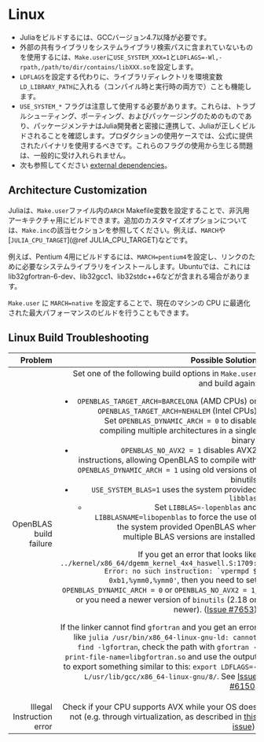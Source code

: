 # Linux

  * Juliaをビルドするには、GCCバージョン4.7以降が必要です。
  * 外部の共有ライブラリをシステムライブラリ検索パスに含まれていないものを使用するには、`Make.user`に`USE_SYSTEM_XXX=1`と`LDFLAGS=-Wl,-rpath,/path/to/dir/contains/libXXX.so`を設定します。
  * `LDFLAGS`を設定する代わりに、ライブラリディレクトリを環境変数`LD_LIBRARY_PATH`に入れる（コンパイル時と実行時の両方で）ことも機能します。
  * `USE_SYSTEM_*` フラグは注意して使用する必要があります。これらは、トラブルシューティング、ポーティング、およびパッケージングのためのものであり、パッケージメンテナはJulia開発者と密接に連携して、Juliaが正しくビルドされることを確認します。プロダクションの使用ケースでは、公式に提供されたバイナリを使用するべきです。これらのフラグの使用から生じる問題は、一般的に受け入れられません。
  * 次も参照してください [external dependencies](build.md#required-build-tools-and-external-libraries)。

## Architecture Customization

Juliaは、`Make.user`ファイル内の`ARCH` Makefile変数を設定することで、非汎用アーキテクチャ用にビルドできます。追加のカスタマイズオプションについては、`Make.inc`の該当セクションを参照してください。例えば、`MARCH`や[`JULIA_CPU_TARGET`](@ref JULIA_CPU_TARGET)などです。

例えば、Pentium 4用にビルドするには、`MARCH=pentium4`を設定し、リンクのために必要なシステムライブラリをインストールします。Ubuntuでは、これにはlib32gfortran-6-dev、lib32gcc1、lib32stdc++6などが含まれる場合があります。

`Make.user` に `MARCH=native` を設定することで、現在のマシンの CPU に最適化された最大パフォーマンスのビルドを行うこともできます。

## Linux Build Troubleshooting

|                   Problem |                                                                                                                                                                                                                                                                                                                                                                                                                                                                                                                                                                                                                                                                                                                                                                                                                                                                                                                                                                                                                                                                                                                                                                                                                                                                                                                                                                                                                                                         Possible Solution |
| -------------------------:| -------------------------------------------------------------------------------------------------------------------------------------------------------------------------------------------------------------------------------------------------------------------------------------------------------------------------------------------------------------------------------------------------------------------------------------------------------------------------------------------------------------------------------------------------------------------------------------------------------------------------------------------------------------------------------------------------------------------------------------------------------------------------------------------------------------------------------------------------------------------------------------------------------------------------------------------------------------------------------------------------------------------------------------------------------------------------------------------------------------------------------------------------------------------------------------------------------------------------------------------------------------------------------------------------------------------------------------------------------------------------------------------------------------------------------------------------------------------------:|
|    OpenBLAS build failure | Set one of the following build options in `Make.user` and build again: <ul><li> `OPENBLAS_TARGET_ARCH=BARCELONA` (AMD CPUs) or `OPENBLAS_TARGET_ARCH=NEHALEM` (Intel CPUs)<ul>Set `OPENBLAS_DYNAMIC_ARCH = 0` to disable compiling multiple architectures in a single binary.</ul></li><li> `OPENBLAS_NO_AVX2 = 1` disables AVX2 instructions, allowing OpenBLAS to compile with `OPENBLAS_DYNAMIC_ARCH = 1` using old versions of binutils </li><li> `USE_SYSTEM_BLAS=1` uses the system provided `libblas` <ul><li>Set `LIBBLAS=-lopenblas` and `LIBBLASNAME=libopenblas` to force the use of the system provided OpenBLAS when multiple BLAS versions are installed. </li></ul></li></ul><p> If you get an error that looks like ```../kernel/x86_64/dgemm_kernel_4x4_haswell.S:1709: Error: no such instruction: `vpermpd $ 0xb1,%ymm0,%ymm0'```, then you need to set `OPENBLAS_DYNAMIC_ARCH = 0` or `OPENBLAS_NO_AVX2 = 1`, or you need a newer version of `binutils` (2.18 or newer). ([Issue #7653](https://github.com/JuliaLang/julia/issues/7653))</p><p> If the linker cannot find `gfortran` and you get an error like `julia /usr/bin/x86_64-linux-gnu-ld: cannot find -lgfortran`, check the path with `gfortran -print-file-name=libgfortran.so` and use the output to export something similar to this: `export LDFLAGS=-L/usr/lib/gcc/x86_64-linux-gnu/8/`. See [Issue #6150](https://github.com/JuliaLang/julia/issues/6150#issuecomment-37546803).</p> |
| Illegal Instruction error |                                                                                                                                                                                                                                                                                                                                                                                                                                                                                                                                                                                                                                                                                                                                                                                                                                                                                                                                                                                                                                                                                                                                                                                                                                                                                                        Check if your CPU supports AVX while your OS does not (e.g. through virtualization, as described in [this issue](https://github.com/JuliaLang/julia/issues/3263)). |
